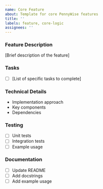 ```yaml
---
name: Core Feature
about: Template for core PennyWise features
title: ''
labels: feature, core-logic
assignees: ''
---
```


### Feature Description
[Brief description of the feature]

### Tasks
- [ ] [List of specific tasks to complete]

### Technical Details
- Implementation approach
- Key components
- Dependencies

### Testing
- [ ] Unit tests
- [ ] Integration tests
- [ ] Example usage

### Documentation
- [ ] Update README
- [ ] Add docstrings
- [ ] Add example usage 